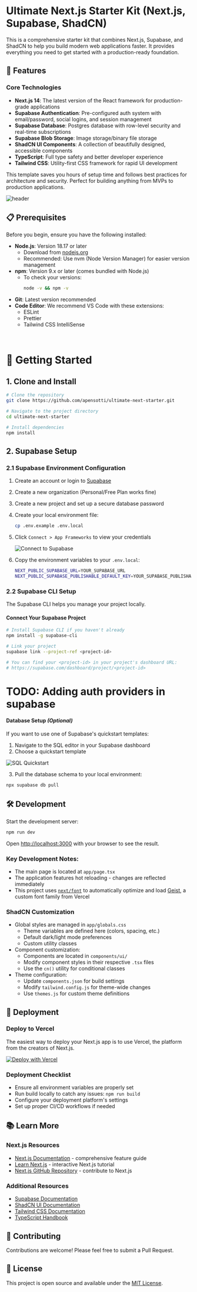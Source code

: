 # Ultimate Next.js Starter Kit (Next.js, Supabase, ShadCN)

This is a comprehensive starter kit that combines Next.js, Supabase, and ShadCN to help you build modern web applications faster. It provides everything you need to get started with a production-ready foundation.

## 🚀 Features

### Core Technologies
- **Next.js 14**: The latest version of the React framework for production-grade applications
- **Supabase Authentication**: Pre-configured auth system with email/password, social logins, and session management
- **Supabase Database**: Postgres database with row-level security and real-time subscriptions
- **Supabase Blob Storage**: Image storage/binary file storage 
- **ShadCN UI Components**: A collection of beautifully designed, accessible components
- **TypeScript**: Full type safety and better developer experience
- **Tailwind CSS**: Utility-first CSS framework for rapid UI development

This template saves you hours of setup time and follows best practices for architecture and security. Perfect for building anything from MVPs to production applications.

![header](/assets/supabase-shadcn.png)

## 📋 Prerequisites

Before you begin, ensure you have the following installed:

- **Node.js**: Version 18.17 or later
  - Download from [nodejs.org](https://nodejs.org/)
  - Recommended: Use nvm (Node Version Manager) for easier version management
- **npm**: Version 9.x or later (comes bundled with Node.js)
  - To check your versions:
    ```bash
    node -v && npm -v
    ```
- **Git**: Latest version recommended
- **Code Editor**: We recommend VS Code with these extensions:
  - ESLint
  - Prettier
  - Tailwind CSS IntelliSense

<br>

# 🏁 Getting Started

## 1. Clone and Install

```bash
# Clone the repository
git clone https://github.com/apensotti/ultimate-next-starter.git

# Navigate to the project directory
cd ultimate-next-starter

# Install dependencies
npm install
```

## 2. Supabase Setup

### 2.1 Supabase Environment Configuration
1. Create an account or login to [Supabase](https://supabase.com/)
2. Create a new organization (Personal/Free Plan works fine)
3. Create a new project and set up a secure database password
4. Create your local environment file:
    ```bash
    cp .env.example .env.local
    ```
5. Click `Connect > App Frameworks` to view your credentials

    ![Connect to Supabase](./assets/connect.png)

6. Copy the environment variables to your `.env.local`:
    ```bash
    NEXT_PUBLIC_SUPABASE_URL=YOUR_SUPABASE_URL
    NEXT_PUBLIC_SUPABASE_PUBLISHABLE_DEFAULT_KEY=YOUR_SUPABASE_PUBLISHABLE_DEFAULT_KEY
    ```

### 2.2 Supabase CLI Setup

The Supabase CLI helps you manage your project locally.

#### Connect Your Supabase Project

```bash
# Install Supabase CLI if you haven't already
npm install -g supabase-cli

# Link your project
supabase link --project-ref <project-id>

# You can find your <project-id> in your project's dashboard URL: 
# https://supabase.com/dashboard/project/<project-id>
``` 

# TODO: Adding auth providers in supabase

#### Database Setup *(Optional)*

If you want to use one of Supabase's quickstart templates:

1. Navigate to the SQL editor in your Supabase dashboard
2. Choose a quickstart template

 ![SQL Quickstart](./assets/quickstart.png)

3. Pull the database schema to your local environment:
 ```bash
 npx supabase db pull
 ``` 

## 🛠️ Development

Start the development server:

```bash
npm run dev
```

Open [http://localhost:3000](http://localhost:3000) with your browser to see the result.

### Key Development Notes:
- The main page is located at `app/page.tsx`
- The application features hot reloading - changes are reflected immediately
- This project uses [`next/font`](https://nextjs.org/docs/app/building-your-application/optimizing/fonts) to automatically optimize and load [Geist](https://vercel.com/font), a custom font family from Vercel

### ShadCN Customization
- Global styles are managed in `app/globals.css`
  - Theme variables are defined here (colors, spacing, etc.)
  - Default dark/light mode preferences
  - Custom utility classes
- Component customization:
  - Components are located in `components/ui/`
  - Modify component styles in their respective `.tsx` files
  - Use the `cn()` utility for conditional classes
- Theme configuration:
  - Update `components.json` for build settings
  - Modify `tailwind.config.js` for theme-wide changes
  - Use `themes.js` for custom theme definitions

## 🚀 Deployment

### Deploy to Vercel

The easiest way to deploy your Next.js app is to use Vercel, the platform from the creators of Next.js.

[![Deploy with Vercel](https://vercel.com/button)](https://vercel.com/new/clone?repository-url=https%3A%2F%2Fgithub.com%2Fapensotti%2Fultimate-next-starter&env=NEXT_PUBLIC_SUPABASE_URL,NEXT_PUBLIC_SUPABASE_PUBLISHABLE_DEFAULT_KEY&envDescription=Required%20environment%20variables%20for%20the%20application.&envLink=https%3A%2F%2Fgithub.com%2Fapensotti%2Fultimate-next-starter%2Fblob%2Fmain%2F.env.example)

### Deployment Checklist
- Ensure all environment variables are properly set
- Run build locally to catch any issues: `npm run build`
- Configure your deployment platform's settings
- Set up proper CI/CD workflows if needed

## 📚 Learn More

### Next.js Resources
- [Next.js Documentation](https://nextjs.org/docs) - comprehensive feature guide
- [Learn Next.js](https://nextjs.org/learn) - interactive Next.js tutorial
- [Next.js GitHub Repository](https://github.com/vercel/next.js) - contribute to Next.js

### Additional Resources
- [Supabase Documentation](https://supabase.com/docs)
- [ShadCN UI Documentation](https://ui.shadcn.com/)
- [Tailwind CSS Documentation](https://tailwindcss.com/docs)
- [TypeScript Handbook](https://www.typescriptlang.org/docs/)

## 🤝 Contributing

Contributions are welcome! Please feel free to submit a Pull Request.

## 📝 License

This project is open source and available under the [MIT License](LICENSE).
